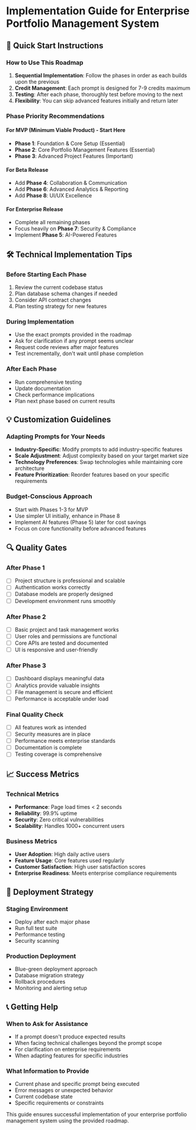 # Implementation Guide for Enterprise Portfolio Management System

## 🎯 Quick Start Instructions

### How to Use This Roadmap

1. **Sequential Implementation**: Follow the phases in order as each builds upon the previous
2. **Credit Management**: Each prompt is designed for 7-9 credits maximum
3. **Testing**: After each phase, thoroughly test before moving to the next
4. **Flexibility**: You can skip advanced features initially and return later

### Phase Priority Recommendations

#### For MVP (Minimum Viable Product) - Start Here
- **Phase 1**: Foundation & Core Setup (Essential)
- **Phase 2**: Core Portfolio Management Features (Essential)
- **Phase 3**: Advanced Project Features (Important)

#### For Beta Release
- Add **Phase 4**: Collaboration & Communication
- Add **Phase 6**: Advanced Analytics & Reporting
- Add **Phase 8**: UI/UX Excellence

#### For Enterprise Release
- Complete all remaining phases
- Focus heavily on **Phase 7**: Security & Compliance
- Implement **Phase 5**: AI-Powered Features

## 🛠️ Technical Implementation Tips

### Before Starting Each Phase
1. Review the current codebase status
2. Plan database schema changes if needed
3. Consider API contract changes
4. Plan testing strategy for new features

### During Implementation
- Use the exact prompts provided in the roadmap
- Ask for clarification if any prompt seems unclear
- Request code reviews after major features
- Test incrementally, don't wait until phase completion

### After Each Phase
- Run comprehensive testing
- Update documentation
- Check performance implications
- Plan next phase based on current results

## 💡 Customization Guidelines

### Adapting Prompts for Your Needs
- **Industry-Specific**: Modify prompts to add industry-specific features
- **Scale Adjustment**: Adjust complexity based on your target market size
- **Technology Preferences**: Swap technologies while maintaining core architecture
- **Feature Prioritization**: Reorder features based on your specific requirements

### Budget-Conscious Approach
- Start with Phases 1-3 for MVP
- Use simpler UI initially, enhance in Phase 8
- Implement AI features (Phase 5) later for cost savings
- Focus on core functionality before advanced features

## 🔍 Quality Gates

### After Phase 1
- [ ] Project structure is professional and scalable
- [ ] Authentication works correctly
- [ ] Database models are properly designed
- [ ] Development environment runs smoothly

### After Phase 2
- [ ] Basic project and task management works
- [ ] User roles and permissions are functional
- [ ] Core APIs are tested and documented
- [ ] UI is responsive and user-friendly

### After Phase 3
- [ ] Dashboard displays meaningful data
- [ ] Analytics provide valuable insights
- [ ] File management is secure and efficient
- [ ] Performance is acceptable under load

### Final Quality Check
- [ ] All features work as intended
- [ ] Security measures are in place
- [ ] Performance meets enterprise standards
- [ ] Documentation is complete
- [ ] Testing coverage is comprehensive

## 📈 Success Metrics

### Technical Metrics
- **Performance**: Page load times < 2 seconds
- **Reliability**: 99.9% uptime
- **Security**: Zero critical vulnerabilities
- **Scalability**: Handles 1000+ concurrent users

### Business Metrics
- **User Adoption**: High daily active users
- **Feature Usage**: Core features used regularly
- **Customer Satisfaction**: High user satisfaction scores
- **Enterprise Readiness**: Meets enterprise compliance requirements

## 🚀 Deployment Strategy

### Staging Environment
- Deploy after each major phase
- Run full test suite
- Performance testing
- Security scanning

### Production Deployment
- Blue-green deployment approach
- Database migration strategy
- Rollback procedures
- Monitoring and alerting setup

## 📞 Getting Help

### When to Ask for Assistance
- If a prompt doesn't produce expected results
- When facing technical challenges beyond the prompt scope
- For clarification on enterprise requirements
- When adapting features for specific industries

### What Information to Provide
- Current phase and specific prompt being executed
- Error messages or unexpected behavior
- Current codebase state
- Specific requirements or constraints

This guide ensures successful implementation of your enterprise portfolio management system using the provided roadmap.